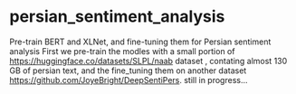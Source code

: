 # persian_sentiment_analysis
Pre-train BERT and XLNet, and fine-tuning them for Persian sentiment analysis 
First we pre-train the modles with a small portion of https://huggingface.co/datasets/SLPL/naab dataset , contating almost 130 GB of persian text,
and the fine_tuning them on another dataset https://github.com/JoyeBright/DeepSentiPers. still in progress...
